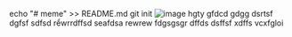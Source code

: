 echo "# meme" >> README.md
git init
![image](https://github.com/nguyenthang296/thang90/assets/130072062/e08a28c5-5abc-473d-9e07-4f908059c242)
hgty
gfdcd
gdgg
dsrtsf
dgfsf
sdfsd
rểwrrdffsd
seafdsa
rewrew
fdgsgsgr
dffds
dsffsf
xdffs
vcxfgloi
